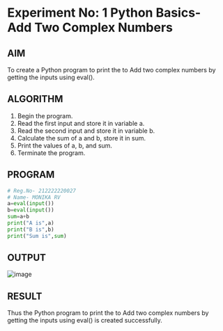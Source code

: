# Experiment No: 1 Python Basics- Add Two Complex Numbers

## AIM  
To create a Python program to print the to Add two complex  numbers by getting the inputs using eval().

## ALGORITHM  
1. Begin the program.  
2. Read the first input and store it in variable a.
3. Read the second input and store it in variable b.
4. Calculate the sum of a and b, store it in sum.
5. Print the values of a, b, and sum.
6. Terminate the program.

## PROGRAM
```python
# Reg.No- 212222220027
# Name- MONIKA RV
a=eval(input())
b=eval(input())
sum=a+b
print("A is",a)
print("B is",b)
print("Sum is",sum)
```
## OUTPUT

![image](https://github.com/user-attachments/assets/0c744bcd-687e-4a54-8c63-8f3ec1ee8cfc)

## RESULT
Thus the Python program to print the to Add two complex  numbers by getting the inputs using eval() is created successfully.
